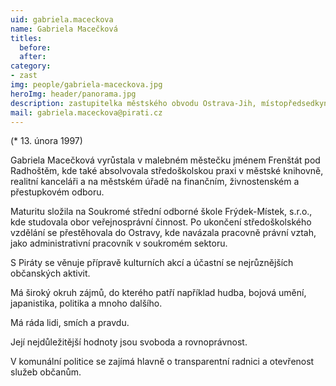 ```yaml
---
uid: gabriela.maceckova
name: Gabriela Macečková
titles:
  before:
  after:
category:
- zast
img: people/gabriela-maceckova.jpg
heroImg: header/panorama.jpg
description: zastupitelka městského obvodu Ostrava-Jih, místopředsedkyně místního sdružení Ostrava
mail: gabriela.maceckova@pirati.cz
---
```


(* 13. února 1997)

Gabriela Macečková vyrůstala v malebném městečku jménem Frenštát pod Radhoštěm, kde také absolvovala středoškolskou praxi v městské knihovně, realitní kanceláři a na městském úřadě na finančním, živnostenském a přestupkovém odboru.

Maturitu složila na Soukromé střední odborné škole Frýdek-Místek, s.r.o., kde studovala obor veřejnosprávní činnost.
Po ukončení středoškolského vzdělání se přestěhovala do Ostravy, kde navázala pracovně právní vztah, jako administrativní pracovník v soukromém sektoru.

S Piráty se věnuje přípravě kulturních akcí a účastní se nejrůznějších občanských aktivit.

Má široký okruh zájmů, do kterého patří například hudba, bojová umění, japanistika, politika a mnoho dalšího.

Má ráda lidi, smích a pravdu.

Její nejdůležitější hodnoty jsou svoboda a rovnoprávnost.

V komunální politice se zajímá hlavně o transparentní radnici a otevřenost služeb občanům.
